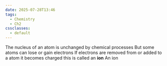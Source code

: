 ```yaml
---
date: 2025-07-28T13:46
tags:
  - Chemistry
  - Ch2
cssclasses:
  - default
---
```

The nucleus of an atom is unchanged by chemical processes
But some atoms can lose or gain electrons
If electrons are removed from or added to a atom it becomes charged this is called an **ion** 
An ion 